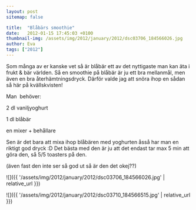 ```yaml
---
layout: post
sitemap: false

title:  "Blåbärs smoothie"
date:   2012-01-15 17:45:03 +0100
thumbnail-img: /assets/img/2012/january/2012/dsc03706_184566026.jpg
author: Eva
tags: ["2012"]
---
```


Som många av er kanske vet så är blåbär ett av det nyttigaste man kan äta i frukt & bär världen. Så en smoothie på blåbär är ju ett bra mellanmål, men även en bra återhämtningsdryck. Därför valde jag att snöra ihop en sådan så här på kvällskvisten!






Man  behöver:










2 dl vaniljyoghurt







1 dl blåbär







en mixer + behållare







Sen är det bara att mixa ihop blåbären med yoghurten åsså har man en riktigt god dryck :D Det bästa med den är ju att det endast tar max 5 min att göra den, så 5/5 toasters på den.













(även fast den inte ser så god ut så är den det okej??)

![]({{ '/assets/img/2012/january/2012/dsc03706_184566026.jpg'  | relative_url }})

![]({{ '/assets/img/2012/january/2012/dsc03710_184566515.jpg'  | relative_url }})

